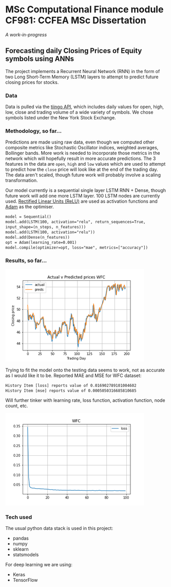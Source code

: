 # MSc Computational Finance module CF981: CCFEA MSc Dissertation

_A work-in-progress_

## Forecasting daily Closing Prices of Equity symbols using ANNs

The project implements a Recurrent Neural Network (RNN) in the form of two Long Short-Term Memory (LSTM) layers to attempt to predict future closing prices for stocks.

### Data
Data is pulled via the [tiingo API](https://api.tiingo.com/), which includes daily values for open, high, low, close and trading volume of a wide variety of symbols. We chose symbols listed under the New York Stock Exchange.

### Methodology, so far...
Predictions are made using raw data, even though we computed other composite metrics like Stochastic Oscillator indices, weighted averages, Bollinger bands. More work is needed to incorporate those metrics in the network which will hopefully result in more accurate predictions. The 3 features in the data are `open`, `high` and `low` values which are used to attempt to predict how the `close` price will look like at the end of the trading day. The data aren't scaled, though future work will probably involve a scaling transformation.

Our model currently is a sequential single layer LSTM RNN + Dense, though future work will add one more LSTM layer. 100 LSTM nodes are currently used. [Rectified Linear Units (ReLU)](https://keras.io/api/layers/activations/) are used as activation functions and [Adam](https://arxiv.org/abs/1412.6980) as the optimiser.

```
model = Sequential()
model.add(LSTM(100, activation="relu", return_sequences=True, input_shape=(n_steps, n_features)))
model.add(LSTM(100, activation="relu"))
model.add(Dense(n_features))
opt = Adam(learning_rate=0.001)
model.compile(optimizer=opt, loss="mae", metrics=["accuracy"])
```

### Results, so far...

![Predictions on the testing set of a stock dataset](assets/WFC.png)


Trying to fit the model onto the testing data seems to work, not as accurate as I would like it to be.
Reported MAE and MSE for WFC dataset: 
```
History Item [loss] reports value of 0.016902789101004602
History Item [mse] reports value of 0.0005050316685810685
```
Will further tinker with learning rate, loss function, activation function, node count, etc.

![AAPL training loss](assets/losses/WFC.png)

### Tech used
The usual python data stack is used in this project:
* pandas
* numpy
* sklearn
* statsmodels

For deep learning we are using:
* Keras
* TensorFlow


